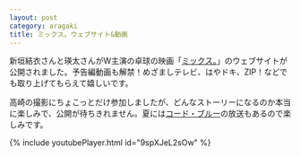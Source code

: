 ```yaml
---
layout: post
category: aragaki
title: ミックス。ウェブサイト&動画
---
```

新垣結衣さんと瑛太さんがW主演の卓球の映画「[ミックス。](http://mix-movie.jp/)」のウェブサイトが公開されました。予告編動画も解禁！めざましテレビ、はやドキ、ZIP！などでも取り上げてもらえて嬉しいです。

高崎の撮影にちょこっとだけ参加しましたが、どんなストーリーになるのか本当に楽しみで、公開が待ちきれません。夏には[コード・ブルー](http://www.fujitv.co.jp/codeblue/)の放送もあるので楽しみです。

{% include youtubePlayer.html id="9spXJeL2sOw" %}